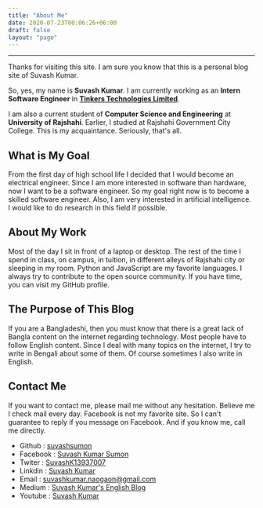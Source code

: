 ```yaml
---
title: "About Me"
date: 2020-07-23T00:06:26+06:00
draft: false
layout: "page"
---
```


--------------
Thanks for visiting this site. I am sure you know that this is a personal blog site of Suvash Kumar.

So, yes, my name is **Suvash Kumar**. I am currently working as an **Intern Software Engineer** in **[Tinkers Technologies Limited](https://tinkers.ltd)**.

I am also a current student of **Computer Science and Engineering** at **University of Rajshahi**. Earlier, I studied at Rajshahi Government City College. This is my acquaintance. Seriously, that's all.

## What is My Goal

From the first day of high school life I decided that I would become an electrical engineer. Since I am more interested in software than hardware, now I want to be a software engineer. So my goal right now is to become a skilled software engineer. Also, I am very interested in artificial intelligence. I would like to do research in this field if possible.

## About My Work

Most of the day I sit in front of a laptop or desktop. The rest of the time I spend in class, on campus, in tuition, in different alleys of Rajshahi city or sleeping in my room. Python and JavaScript are my favorite languages. I always try to contribute to the open source community. If you have time, you can visit my GitHub profile.

## The Purpose of This Blog

If you are a Bangladeshi, then you must know that there is a great lack of Bangla content on the internet regarding technology. Most people have to follow English content. Since I deal with many topics on the internet, I try to write in Bengali about some of them. Of course sometimes I also write in English.

## Contact Me

If you want to contact me, please mail me without any hesitation. Believe me I check mail every day. Facebook is not my favorite site. So I can't guarantee to reply if you message on Facebook. And if you know me, call me directly.

* Github : [suvashsumon](https://github.com/suvashsumon/)
* Facebook : [Suvash Kumar Sumon](http://facebook.com/suvashkumar.sumon/)
* Twiter : [SuvashK13937007](https://twitter.com/SuvashK13937007)
* Linkdin : [Suvash Kumar](https://www.linkedin.com/in/suvash-kumar-544b5917b)
* Email : suvashkumar.naogaon@gmail.com
* Medium : [Suvash Kumar's English Blog](https://medium.com/@suvashkumar.naogaon)
* Youtube : [Suvash Kumar](https://www.youtube.com/channel/UCy1QQPnbhoCA4XXP4Q98G1Q)

